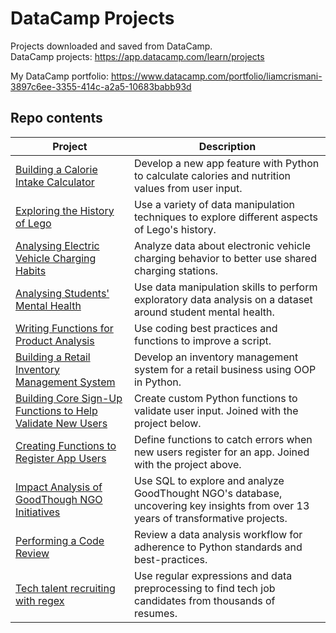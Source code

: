 # DataCamp Projects 

Projects downloaded and saved from DataCamp.  
DataCamp projects: https://app.datacamp.com/learn/projects  

My DataCamp portfolio: https://www.datacamp.com/portfolio/liamcrismani-3897c6ee-3355-414c-a2a5-10683babb93d  

## Repo contents

|Project|Description|
|----|----|
|[Building a Calorie Intake Calculator](/calorie-calculator)|Develop a new app feature with Python to calculate calories and nutrition values from user input.|
|[Exploring the History of Lego](/lego-set-history)| Use a variety of data manipulation techniques to explore different aspects of Lego's history.|
|[Analysing Electric Vehicle Charging Habits](/ev-charging-habits)|Analyze data about electronic vehicle charging behavior to better use shared charging stations.|
|[Analysing Students' Mental Health](/students-mental-health)|Use data manipulation skills to perform exploratory data analysis on a dataset around student mental health.|
|[Writing Functions for Product Analysis](/functions-for-product-analysis)|Use coding best practices and functions to improve a script.|
|[Building a Retail Inventory Management System](/retail-inventory)|Develop an inventory management system for a retail business using OOP in Python.|
|[Building Core Sign-Up Functions to Help Validate New Users](/register-app-users)|Create custom Python functions to validate user input. Joined with the project below.|
|[Creating Functions to Register App Users](/register-app-users)|Define functions to catch errors when new users register for an app. Joined with the project above.|
|[Impact Analysis of GoodThough NGO Initiatives](/goodthought-impact-analysis)|Use SQL to explore and analyze GoodThought NGO's database, uncovering key insights from over 13 years of transformative projects.|
|[Performing a Code Review](/code-review)| Review a data analysis workflow for adherence to Python standards and best-practices.|
|[Tech talent recruiting with regex](/tech-talent-recruiting)| Use regular expressions and data preprocessing to find tech job candidates from thousands of resumes.|